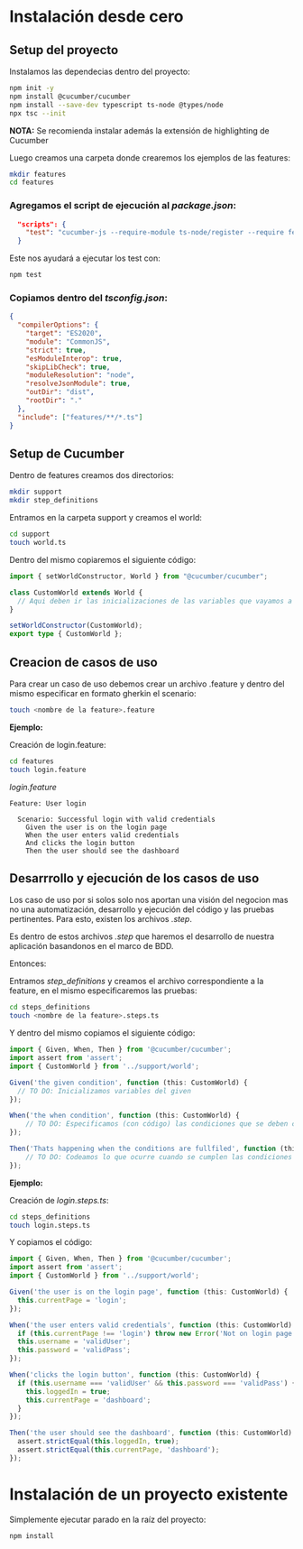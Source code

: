 # Instalación desde cero

## Setup del proyecto

Instalamos las dependecias dentro del proyecto:

```bash
npm init -y
npm install @cucumber/cucumber
npm install --save-dev typescript ts-node @types/node
npx tsc --init
```

**NOTA:** Se recomienda instalar además la extensión de highlighting de Cucumber

Luego creamos una carpeta donde crearemos los ejemplos de las features:

```bash
mkdir features
cd features
```

### Agregamos el script de ejecución al *package.json*:

```json
  "scripts": {
    "test": "cucumber-js --require-module ts-node/register --require features/**/*.ts"
  }
```

Este nos ayudará a ejecutar los test con:

```bash
npm test
```

### Copiamos dentro del *tsconfig.json*:

```json
{
  "compilerOptions": {
    "target": "ES2020",
    "module": "CommonJS",
    "strict": true,
    "esModuleInterop": true,
    "skipLibCheck": true,
    "moduleResolution": "node",
    "resolveJsonModule": true,
    "outDir": "dist",
    "rootDir": "."
  },
  "include": ["features/**/*.ts"]
}
```

## Setup de Cucumber

Dentro de features creamos dos directorios:

```bash
mkdir support
mkdir step_definitions
```

Entramos en la carpeta support y creamos el world:

```bash
cd support
touch world.ts
```

Dentro del mismo copiaremos el siguiente código:

```typescript
import { setWorldConstructor, World } from "@cucumber/cucumber";

class CustomWorld extends World {
  // Aqui deben ir las inicializaciones de las variables que vayamos a usar
}

setWorldConstructor(CustomWorld);
export type { CustomWorld };
```

## Creacion de casos de uso

Para crear un caso de uso debemos crear un archivo .feature y dentro del mismo especificar en formato gherkin el scenario: 

```bash
touch <nombre de la feature>.feature
```

**Ejemplo:**

Creación de login.feature:

```bash
cd features
touch login.feature
```

*login.feature*

```gherkin
Feature: User login

  Scenario: Successful login with valid credentials
    Given the user is on the login page
    When the user enters valid credentials
    And clicks the login button
    Then the user should see the dashboard
```

## Desarrrollo y ejecución de los casos de uso

Los caso de uso por si solos solo nos aportan una visión del negocion mas no una automatización, desarrollo y ejecución del código y las pruebas pertinentes. Para esto, existen los archivos *.step*. 

Es dentro de estos archivos *.step* que haremos el desarrollo de nuestra aplicación basandonos en el marco de BDD.

Entonces:

Entramos *step_definitions* y creamos el archivo correspondiente a la feature, en el mismo especificaremos las pruebas:

```bash
cd steps_definitions
touch <nombre de la feature>.steps.ts
```

Y dentro del mismo copiamos el siguiente código:


```typescript
import { Given, When, Then } from '@cucumber/cucumber';
import assert from 'assert';
import { CustomWorld } from '../support/world';

Given('the given condition', function (this: CustomWorld) {
  // TO DO: Inicializamos variables del given
});

When('the when condition', function (this: CustomWorld) {
    // TO DO: Especificamos (con código) las condiciones que se deben cumplir
});

Then('Thats happening when the conditions are fullfiled', function (this: CustomWorld) {
    // TO DO: Codeamos lo que ocurre cuando se cumplen las condiciones 
});
```

**Ejemplo:**

Creación de *login.steps.ts*:

```bash
cd steps_definitions
touch login.steps.ts
```

Y copiamos el código:

```typescript
import { Given, When, Then } from '@cucumber/cucumber';
import assert from 'assert';
import { CustomWorld } from '../support/world';

Given('the user is on the login page', function (this: CustomWorld) {
  this.currentPage = 'login';
});

When('the user enters valid credentials', function (this: CustomWorld) {
  if (this.currentPage !== 'login') throw new Error('Not on login page');
  this.username = 'validUser';
  this.password = 'validPass';
});

When('clicks the login button', function (this: CustomWorld) {
  if (this.username === 'validUser' && this.password === 'validPass') {
    this.loggedIn = true;
    this.currentPage = 'dashboard';
  }
});

Then('the user should see the dashboard', function (this: CustomWorld) {
  assert.strictEqual(this.loggedIn, true);
  assert.strictEqual(this.currentPage, 'dashboard');
});
```

# Instalación de un proyecto existente

Simplemente ejecutar parado en la raíz del proyecto:

```bash
npm install
```

